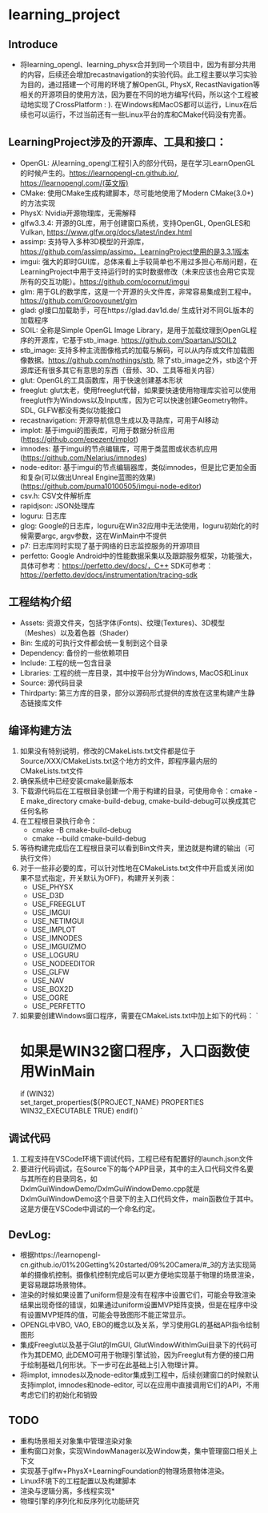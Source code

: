 # learning_project
 
 ## Introduce
 * 将learning_opengl、learning_physx合并到同一个项目中，因为有部分共用的内容，后续还会增加recastnavigation的实验代码。此工程主要以学习实验为目的，通过搭建一个可用的环境了解OpenGL, PhysX, RecastNavigation等相关的开源项目的使用方法，因为要在不同的地方编写代码，所以这个工程被动地实现了CrossPlatform : ). 在Windows和MacOS都可以运行，Linux在后续也可以运行，不过当前还有一些Linux平台的库和CMake代码没有完善。
 


 ## LearningProject涉及的开源库、工具和接口：
 - OpenGL: 从learning_opengl工程引入的部分代码，是在学习LearnOpenGL的时候产生的。https://learnopengl-cn.github.io/, https://learnopengl.com/(英文版)
 - CMake: 使用CMake生成构建脚本，尽可能地使用了Modern CMake(3.0+)的方法实现
 - PhysX: Nvidia开源物理库，无需解释
 - glfw3.3.4: 开源的GL库，用于创建窗口系统，支持OpenGL, OpenGLES和Vulkan, https://www.glfw.org/docs/latest/index.html
 - assimp: 支持导入多种3D模型的开源库， https://github.com/assimp/assimp，LearningProject使用的是3.3.1版本
 - imgui: 强大的即时GUI库，总体来看上手较简单也不用过多担心布局问题，在LearningProject中用于支持运行时的实时数据修改（未来应该也会用它实现所有的交互功能）。https://github.com/ocornut/imgui
 - glm: 用于GL的数学库，这是一个开源的头文件库，非常容易集成到工程中。https://github.com/Groovounet/glm
 - glad: gl接口加载助手，可在https://glad.dav1d.de/ 生成针对不同GL版本的加载程序
 - SOIL: 全称是Simple OpenGL Image Library，是用于加载纹理到OpenGL程序的开源库，它基于stb_image. https://github.com/SpartanJ/SOIL2
 - stb_image: 支持多种主流图像格式的加载与解码，可以从内存或文件加载图像数据。https://github.com/nothings/stb, 除了stb_image之外，stb这个开源库还有很多其它有意思的东西（音频、3D、工具等相关内容）
 - glut: OpenGL的工具函数库，用于快速创建基本形状
 - freeglut: glut太老，使用freeglut代替，如果要快速使用物理库实验可以使用freeglut作为Windows以及Input库，因为它可以快速创建Geometry物件。SDL, GLFW都没有类似功能接口
 - recastnavigation: 开源导航信息生成以及寻路库，可用于AI移动
 - implot: 基于imgui的图表库，可用于数据分析应用(https://github.com/epezent/implot)
 - imnodes: 基于imgui的节点编辑库，可用于类蓝图或状态机应用(https://github.com/Nelarius/imnodes)
 - node-editor: 基于imgui的节点编辑器库，类似imnodes，但是比它更加全面和复杂(可以做出Unreal Engine蓝图的效果)(https://github.com/puma10100505/imgui-node-editor)
 - csv.h: CSV文件解析库
 - rapidjson: JSON处理库
 - loguru: 日志库
 - glog: Google的日志库，loguru在Win32应用中无法使用，loguru初始化的时候需要argc, argv参数，这在WinMain中不提供
 - p7: 日志库同时实现了基于网络的日志监控服务的开源项目
 - perfetto: Google Android中的性能数据采集以及跟踪服务框架，功能强大，具体可参考：https://perfetto.dev/docs/，C++ SDK可参考：https://perfetto.dev/docs/instrumentation/tracing-sdk


## 工程结构介绍
- Assets: 资源文件夹，包括字体(Fonts)、纹理(Textures)、3D模型（Meshes）以及着色器（Shader）
- Bin: 生成的可执行文件都会统一复制到这个目录
- Dependency: 备份的一些依赖项目
- Include: 工程的统一包含目录
- Libraries: 工程的统一库目录，其中按平台分为Windows, MacOS和Linux
- Source: 源代码目录
- Thirdparty: 第三方库的目录，部分以源码形式提供的库放在这里构建产生静态链接库文件

## 编译构建方法
1. 如果没有特别说明，修改的CMakeLists.txt文件都是位于Source/XXX/CMakeLists.txt这个地方的文件，即程序最内层的CMakeLists.txt文件
2. 确保系统中已经安装cmake最新版本
3. 下载源代码后在工程根目录创建一个用于构建的目录，可使用命令：cmake -E make_directory cmake-build-debug, cmake-build-debug可以换成其它任何名称
4. 在工程根目录执行命令：
    - cmake -B cmake-build-debug
    - cmake --build cmake-build-debug
5. 等待构建完成后在工程根目录可以看到Bin文件夹，里边就是构建的输出（可执行文件）
6. 对于一些非必要的库，可以针对性地在CMakeLists.txt文件中开启或关闭(如果不显式指定，开关默认为OFF)，构建开关列表：
    - USE_PHYSX
    - USE_D3D
    - USE_FREEGLUT
    - USE_IMGUI
    - USE_NETIMGUI
    - USE_IMPLOT
    - USE_IMNODES
    - USE_IMGUIZMO
    - USE_LOGURU
    - USE_NODEEDITOR
    - USE_GLFW
    - USE_NAV
    - USE_BOX2D
    - USE_OGRE
    - USE_PERFETTO
7. 如果要创建Windows窗口程序，需要在CMakeLists.txt中加上如下的代码：
    `
    # 如果是WIN32窗口程序，入口函数使用WinMain
    if (WIN32)        
        set_target_properties(${PROJECT_NAME} PROPERTIES WIN32_EXECUTABLE TRUE)
    endif()
    `

## 调试代码
1. 工程支持在VSCode环境下调试代码，工程已经有配置好的launch.json文件
2. 要进行代码调试，在Source下的每个APP目录，其中的主入口代码文件名要与其所在的目录同名，如DxImGuiWindowDemo/DxImGuiWindowDemo.cpp就是DxImGuiWindowDemo这个目录下的主入口代码文件，main函数位于其中。这是方便在VSCode中调试的一个命名约定。

## DevLog:
- 根据https://learnopengl-cn.github.io/01%20Getting%20started/09%20Camera/#_3的方法实现简单的摄像机控制。摄像机控制完成后可以更方便地实现基于物理的场景渲染，更容易跟踪场景物体。
- 渲染的时候如果设置了uniform但是没有在程序中设置它们，可能会导致渲染结果出现奇怪的错误，如果通过uniform设置MVP矩阵变换，但是在程序中没有设置MVP矩阵的值，可能会导致图形不能正常显示。
- OPENGL中VBO, VAO, EBO的概念以及关系，学习使用GL的基础API指令绘制图形
- 集成Freeglut以及基于Glut的ImGUI, GlutWindowWithImGui目录下的代码可作为其DEMO, 此DEMO可用于物理引擎试验，因为Freeglut有方便的接口用于绘制基础几何形状。下一步可在此基础上引入物理计算。
- 将implot, imnodes以及node-editor集成到工程中，后续创建窗口的时候默认支持implot, imnodes和node-editor, 可以在应用中直接调用它们的API，不用考虑它们的初始化和销毁

## TODO
* 重构场景相关对象集中管理渲染对象
* 重构窗口对象，实现WindowManager以及Window类，集中管理窗口相关上下文
* 实现基于glfw+PhysX+LearningFoundation的物理场景物体渲染。
* Linux环境下的工程配置以及构建脚本
* 渲染与逻辑分离，多线程实现*
* 物理引擎的序列化和反序列化功能研究

